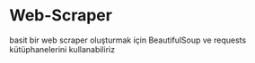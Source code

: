 # Web-Scraper
basit bir web scraper oluşturmak için BeautifulSoup ve requests kütüphanelerini kullanabiliriz
